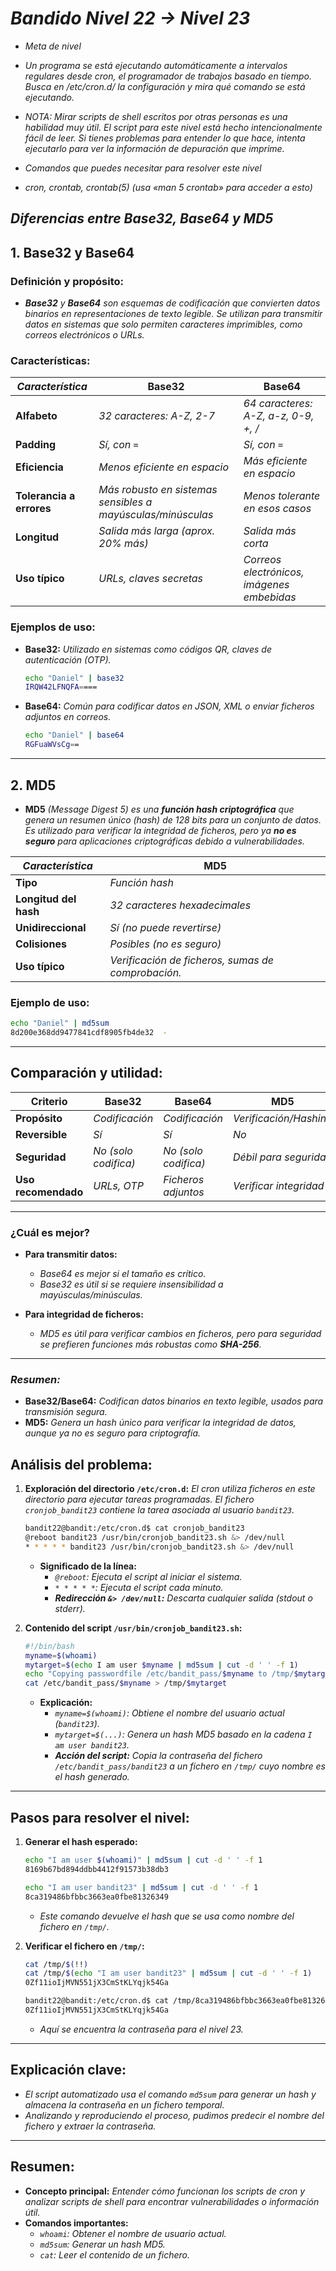 <!-- Autor: Daniel Benjamin Perez Morales -->
<!-- GitHub: https://github.com/DanielBenjaminPerezMoralesDev13 -->
<!-- Gitlab: https://gitlab.com/DanielBenjaminPerezMoralesDev13 -->
<!-- Correo electrónico: danielperezdev@proton.me  -->

# ***Bandido Nivel 22 → Nivel 23***

- *Meta de nivel*

- *Un programa se está ejecutando automáticamente a intervalos regulares desde cron, el programador de trabajos basado en tiempo. Busca en /etc/cron.d/ la configuración y mira qué comando se está ejecutando.*

- *NOTA: Mirar scripts de shell escritos por otras personas es una habilidad muy útil. El script para este nivel está hecho intencionalmente fácil de leer. Si tienes problemas para entender lo que hace, intenta ejecutarlo para ver la información de depuración que imprime.*
- *Comandos que puedes necesitar para resolver este nivel*

- *cron, crontab, crontab(5) (usa «man 5 crontab» para acceder a esto)*

## ***Diferencias entre Base32, Base64 y MD5***

## **1. Base32 y Base64**

### **Definición y propósito:**

- ***Base32** y **Base64** son esquemas de codificación que convierten datos binarios en representaciones de texto legible. Se utilizan para transmitir datos en sistemas que solo permiten caracteres imprimibles, como correos electrónicos o URLs.*

### **Características:**

| *Característica*         | **Base32**                                                  | **Base64**                                 |
| ------------------------ | ----------------------------------------------------------- | ------------------------------------------ |
| **Alfabeto**             | *32 caracteres: A-Z, 2-7*                                   | *64 caracteres: A-Z, a-z, 0-9, +, /*       |
| **Padding**              | *Sí, con `=`*                                               | *Sí, con `=`*                              |
| **Eficiencia**           | *Menos eficiente en espacio*                                | *Más eficiente en espacio*                 |
| **Tolerancia a errores** | *Más robusto en sistemas sensibles a mayúsculas/minúsculas* | *Menos tolerante en esos casos*            |
| **Longitud**             | *Salida más larga (aprox. 20% más)*                         | *Salida más corta*                         |
| **Uso típico**           | *URLs, claves secretas*                                     | *Correos electrónicos, imágenes embebidas* |

### **Ejemplos de uso:**

- **Base32:** *Utilizado en sistemas como códigos QR, claves de autenticación (OTP).*
  
    ```bash
    echo "Daniel" | base32
    IRQW42LFNQFA====
    ```

- **Base64:** *Común para codificar datos en JSON, XML o enviar ficheros adjuntos en correos.*

    ```bash
    echo "Daniel" | base64
    RGFuaWVsCg==
    ```

---

## **2. MD5**

- **MD5** *(Message Digest 5) es una **función hash criptográfica** que genera un resumen único (hash) de 128 bits para un conjunto de datos. Es utilizado para verificar la integridad de ficheros, pero ya **no es seguro** para aplicaciones criptográficas debido a vulnerabilidades.*

| *Característica*      | **MD5**                                            |
| --------------------- | -------------------------------------------------- |
| **Tipo**              | *Función hash*                                     |
| **Longitud del hash** | *32 caracteres hexadecimales*                      |
| **Unidireccional**    | *Sí (no puede revertirse)*                         |
| **Colisiones**        | *Posibles (no es seguro)*                          |
| **Uso típico**        | *Verificación de ficheros, sumas de comprobación.* |

### **Ejemplo de uso:**

```bash
echo "Daniel" | md5sum
8d200e368dd9477841cdf8905fb4de32  -
```

---

## **Comparación y utilidad:**

| Criterio            | **Base32**           | **Base64**           | **MD5**                |
| ------------------- | -------------------- | -------------------- | ---------------------- |
| **Propósito**       | *Codificación*       | *Codificación*       | *Verificación/Hashing* |
| **Reversible**      | *Sí*                 | *Sí*                 | *No*                   |
| **Seguridad**       | *No (solo codifica)* | *No (solo codifica)* | *Débil para seguridad* |
| **Uso recomendado** | *URLs, OTP*          | *Ficheros adjuntos*  | *Verificar integridad* |

---

### **¿Cuál es mejor?**

- **Para transmitir datos:**
  - *Base64* *es mejor si el tamaño es crítico.*
  - *Base32* *es útil si se requiere insensibilidad a mayúsculas/minúsculas.*
  
- **Para integridad de ficheros:**
  - *MD5* *es útil para verificar cambios en ficheros, pero para seguridad se prefieren funciones más robustas como **SHA-256**.*

---

### ***Resumen:***

- **Base32/Base64:** *Codifican datos binarios en texto legible, usados para transmisión segura.*
- **MD5:** *Genera un hash único para verificar la integridad de datos, aunque ya no es seguro para criptografía.*

## **Análisis del problema:**

1. **Exploración del directorio `/etc/cron.d`:**
   *El cron utiliza ficheros en este directorio para ejecutar tareas programadas. El fichero `cronjob_bandit23` contiene la tarea asociada al usuario `bandit23`.*

   ```bash
   bandit22@bandit:/etc/cron.d$ cat cronjob_bandit23
   @reboot bandit23 /usr/bin/cronjob_bandit23.sh &> /dev/null
   * * * * * bandit23 /usr/bin/cronjob_bandit23.sh &> /dev/null
   ```

   - **Significado de la línea:**
     - *`@reboot`: Ejecuta el script al iniciar el sistema.*
     - *`* * * * *`: Ejecuta el script cada minuto.*
     - ***Redirección `&> /dev/null`:** Descarta cualquier salida (stdout o stderr).*

2. **Contenido del script `/usr/bin/cronjob_bandit23.sh`:**

   ```bash
   #!/bin/bash
   myname=$(whoami)
   mytarget=$(echo I am user $myname | md5sum | cut -d ' ' -f 1)
   echo "Copying passwordfile /etc/bandit_pass/$myname to /tmp/$mytarget"
   cat /etc/bandit_pass/$myname > /tmp/$mytarget
   ```

   - **Explicación:**
     - *`myname=$(whoami)`: Obtiene el nombre del usuario actual (`bandit23`).*
     - *`mytarget=$(...)`: Genera un hash MD5 basado en la cadena `I am user bandit23`.*
     - ***Acción del script:** Copia la contraseña del fichero `/etc/bandit_pass/bandit23` a un fichero en `/tmp/` cuyo nombre es el hash generado.*

---

## **Pasos para resolver el nivel:**

1. **Generar el hash esperado:**

   ```bash
   echo "I am user $(whoami)" | md5sum | cut -d ' ' -f 1
   8169b67bd894ddbb4412f91573b38db3
   ```

   ```bash
   echo "I am user bandit23" | md5sum | cut -d ' ' -f 1
   8ca319486bfbbc3663ea0fbe81326349
   ```

   - *Este comando devuelve el hash que se usa como nombre del fichero en `/tmp/`.*

2. **Verificar el fichero en `/tmp/`:**

   ```bash
   cat /tmp/$(!!)
   cat /tmp/$(echo "I am user bandit23" | md5sum | cut -d ' ' -f 1)
   0Zf11ioIjMVN551jX3CmStKLYqjk54Ga
   ```

   ```bash
   bandit22@bandit:/etc/cron.d$ cat /tmp/8ca319486bfbbc3663ea0fbe81326349
   0Zf11ioIjMVN551jX3CmStKLYqjk54Ga
   ```

   - *Aquí se encuentra la contraseña para el nivel 23.*

---

## **Explicación clave:**

- *El script automatizado usa el comando `md5sum` para generar un hash y almacena la contraseña en un fichero temporal.*
- *Analizando y reproduciendo el proceso, pudimos predecir el nombre del fichero y extraer la contraseña.*

---

## **Resumen:**

- **Concepto principal:** *Entender cómo funcionan los scripts de cron y analizar scripts de shell para encontrar vulnerabilidades o información útil.*
- **Comandos importantes:**
  - *`whoami`: Obtener el nombre de usuario actual.*
  - *`md5sum`: Generar un hash MD5.*
  - *`cat`: Leer el contenido de un fichero.*

